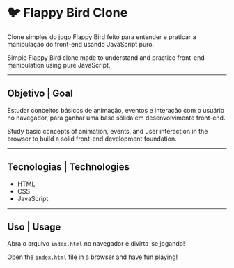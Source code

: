 # 🐦 Flappy Bird Clone

Clone simples do jogo Flappy Bird feito para entender e praticar a manipulação do front-end usando JavaScript puro.

Simple Flappy Bird clone made to understand and practice front-end manipulation using pure JavaScript.

---

## Objetivo | Goal

Estudar conceitos básicos de animação, eventos e interação com o usuário no navegador, para ganhar uma base sólida em desenvolvimento front-end.

Study basic concepts of animation, events, and user interaction in the browser to build a solid front-end development foundation.

---

## Tecnologias | Technologies

- HTML  
- CSS  
- JavaScript

---

## Uso | Usage

Abra o arquivo `index.html` no navegador e divirta-se jogando!

Open the `index.html` file in a browser and have fun playing!

